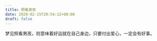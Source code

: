 ```yaml
---
title: 照看男孩
date: 2020-02-15T20:54:12+08:00
draft: false
---
```


梦见照看男孩，则意味着好运就在自己身边，只要付出爱心，一定会有好事。